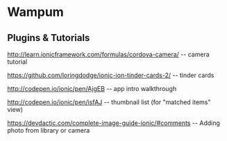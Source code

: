 Wampum
======

Plugins & Tutorials
-------------------
http://learn.ionicframework.com/formulas/cordova-camera/ -- camera tutorial

https://github.com/loringdodge/ionic-ion-tinder-cards-2/ -- tinder cards

http://codepen.io/ionic/pen/AjgEB -- app intro walkthrough

http://codepen.io/ionic/pen/isfAJ -- thumbnail list (for "matched items" view)

https://devdactic.com/complete-image-guide-ionic/#comments -- Adding photo from library or camera

